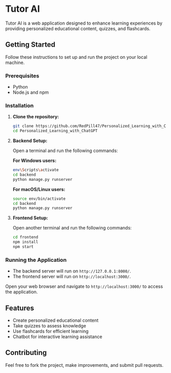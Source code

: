 # Tutor AI

Tutor AI is a web application designed to enhance learning experiences by providing personalized educational content, quizzes, and flashcards.

## Getting Started

Follow these instructions to set up and run the project on your local machine.

### Prerequisites

- Python
- Node.js and npm

### Installation

1. **Clone the repository:**

    ```sh
    git clone https://github.com/RedPill47/Personalized_Learning_with_ChatGPT.git
    cd Personalized_Learning_with_ChatGPT
    ```

2. **Backend Setup:**

    Open a terminal and run the following commands:

    **For Windows users:**

    ```sh
    env\Scripts\activate
    cd backend
    python manage.py runserver
    ```

    **For macOS/Linux users:**

    ```sh
    source env/bin/activate
    cd backend
    python manage.py runserver
    ```

4. **Frontend Setup:**

    Open another terminal and run the following commands:

    ```sh
    cd frontend
    npm install
    npm start
    ```

### Running the Application

- The backend server will run on `http://127.0.0.1:8000/`.
- The frontend server will run on `http://localhost:3000/`.

Open your web browser and navigate to `http://localhost:3000/` to access the application.

## Features

- Create personalized educational content
- Take quizzes to assess knowledge
- Use flashcards for efficient learning
- Chatbot for interactive learning assistance

## Contributing

Feel free to fork the project, make improvements, and submit pull requests.
